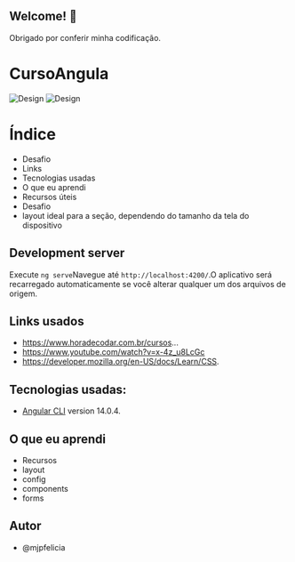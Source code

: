 ## Welcome! 👋
Obrigado por conferir minha codificação.


# CursoAngula

![Design]()
![Design]()


# Índice
- Desafio
- Links
- Tecnologias usadas
- O que eu aprendi
- Recursos úteis
- Desafio
- layout ideal para a seção, dependendo do tamanho da tela do dispositivo

## Development server

Execute `ng serve`Navegue até  `http://localhost:4200/`.O aplicativo será recarregado automaticamente se você alterar qualquer um dos arquivos de origem.

## Links usados
- https://www.horadecodar.com.br/cursos...
- https://www.youtube.com/watch?v=x-4z_u8LcGc
- https://developer.mozilla.org/en-US/docs/Learn/CSS.

## Tecnologias usadas:
- [Angular CLI](https://github.com/angular/angular-cli) version 14.0.4.

## O que eu aprendi
- Recursos
- layout
- config
- components
- forms


## Autor
- @mjpfelicia
